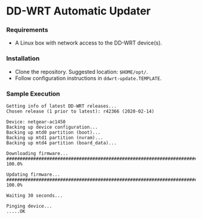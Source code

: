 # DD-WRT Automatic Updater

### Requirements

- A Linux box with network access to the DD-WRT device(s).

### Installation

- Clone the repository. Suggested location: `$HOME/opt/`.
- Follow configuration instructions in `ddwrt-update.TEMPLATE`.

### Sample Execution


```
Getting info of latest DD-WRT releases...
Chosen release (1 prior to latest): r42366 (2020-02-14)

Device: netgear-ac1450
Backing up device configuration...
Backing up mtd0 partition (boot)...
Backing up mtd1 partition (nvram)...
Backing up mtd4 partition (board_data)...

Downloading firmware...
######################################################################## 100.0%

Updating firmware...
######################################################################## 100.0%

Waiting 30 seconds...

Pinging device...
.....OK
```
